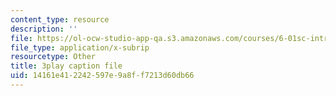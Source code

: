 ```yaml
---
content_type: resource
description: ''
file: https://ol-ocw-studio-app-qa.s3.amazonaws.com/courses/6-01sc-introduction-to-electrical-engineering-and-computer-science-i-spring-2011/14161e412242597e9a8ff7213d60db66_UGdXwvB6K-w.vtt
file_type: application/x-subrip
resourcetype: Other
title: 3play caption file
uid: 14161e41-2242-597e-9a8f-f7213d60db66
---
```

